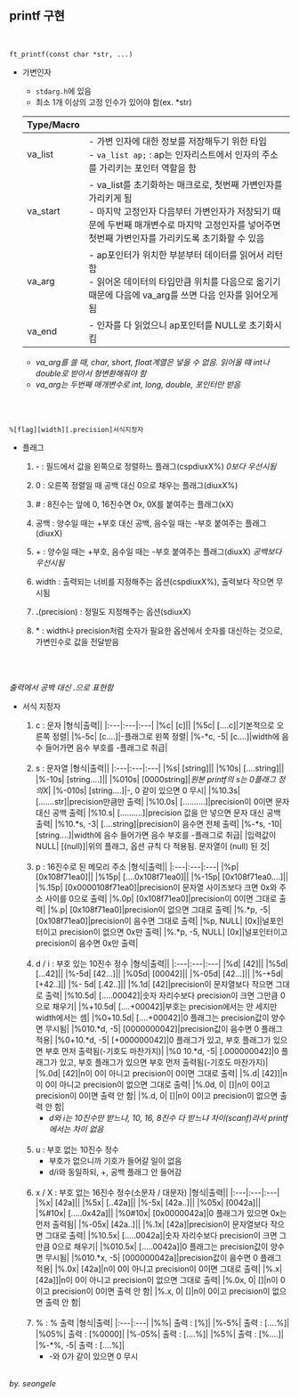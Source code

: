 ## printf 구현

<br>

`ft_printf(const char *str, ...)`

- 가변인자
	- `stdarg.h`에 있음
	- 최소 1개 이상의 고정 인수가 있어야 함(ex. *str)
	
	|Type/Macro||
	|:---|:---|
	|va_list|- 가변 인자에 대한 정보를 저장해두기 위한 타입<br>- `va_list ap;` : ap는 인자리스트에서 인자의 주소를 가리키는 포인터 역할을 함|
	|va_start|- va_list를 초기화하는 매크로로, 첫번째 가변인자를 가리키게 됨<br>- 마지막 고정인자 다음부터 가변인자가 저장되기 때문에 두번째 매개변수로 마지막 고정인자를 넣어주면 첫번째 가변인자를 가리키도록 초기화할 수 있음|
	|va_arg|- ap포인터가 위치한 부분부터 데이터를 읽어서 리턴함<br>- 읽어온 데이터의 타입만큼 위치를 다음으로 옮기기 때문에 다음에 va_arg를 쓰면 다음 인자를 읽어오게 됨|
	|va_end|- 인자를 다 읽었으니 ap포인터를 NULL로 초기화시킴|
	- *va_arg를 쓸 때, char, short, float계열은 넣을 수 없음. 읽어올 떄 int나 double로 받아서 형변환해줘야 함*
	- *va_arg는 두번째 매개변수로 int, long, double, 포인터만 받음*

<br><br>

`%[flag][width][.precision]서식지정자`

- 플래그

	1. \- : 필드에서 값을 왼쪽으로 정렬하느 플래그(cspdiuxX%) *0보다 우선시됨*

	2. 0 : 오른쪽 정렬일 때 공백 대신 0으로 채우는 플래그(diuxX%)

	3. \# : 8진수는 앞에 0, 16진수면 0x, 0X를 붙여주는 플래그(xX)

	4. 공백 : 양수일 때는 +부호 대신 공백, 음수일 때는 -부호 붙여주는 플래그(diuxX)

	5. \+ : 양수일 때는 +부호, 음수일 때는 -부호 붙여주는 플래그(diuxX) *공백보다 우선시됨*

	6. width : 출력되는 너비를 지정해주는 옵션(cspdiuxX%), 출력보다 작으면 무시됨

	7. **.**(precision) : 정밀도 지정해주는 옵션(sdiuxX)

	8. \* : width나 precision처럼 숫자가 필요한 옵션에서 숫자를 대신하는 것으로, 가변인수로 값을 전달받음

<br><br>

*출력에서 공백 대신 .으로 표현함*

- 서식 지정자

	1. c : 문자
		|형식|출력||
		|:---|:---|:---|
		|%c| [c]||
		|%5c| [....c]|기본적으로 오른쪽 정렬|
		|%-5c| [c....]|-플래그로 왼쪽 정렬|
		|%-*c, -5| [c....]|width에 음수 들어가면 음수 부호를 -플래그로 취급|

	<br>

	2. s : 문자열
		|형식|출력||
		|:---|:---|:---|
		|%s| [string]||
		|%10s| [....string]||
		|%-10s| [string....]||
		|%010s| [0000string]|*원본 printf의 s는 0플래그 정의X*|
		|%-010s| [string....]|-, 0 같이 있으면 0 무시|
		|%10.3s| [.......str]|precision만큼만 출력|
		|%10.0s| [..........]|precision이 0이면 문자 대신 공백 출력|
		|%10.s| [..........]|precision 값을 안 넣으면 문자 대신 공백 출력|
		|%10.*s, -3| [....string]|precision이 음수면 전체 출력|
		|%-*s, -10| [string....]|width에 음수 들어가면 음수 부호를 -플래그로 취급|
		|입력값이 NULL| [(null)]|위의 플래그, 옵션 규칙 다 적용됨. 문자열이 (null) 된 것|	

	<br>

	3. p : 16진수로 된 메모리 주소
		|형식|출력||
		|:---|:---|:---|
		|%p| [0x108f71ea0]||
		|%15p| [....0x108f71ea0]||
		|%-15p| [0x108f71ea0....]||
		|%.15p| [0x0000108f71ea0]|precision이 문자열 사이즈보다 크면 0x와 주소 사이를 0으로 출력|
		|%.0p| [0x108f71ea0]|precision이 0이면 그대로 출력|
		|%.p| [0x108f71ea0]|precision이 없으면 그대로 출력|
		|%.*p, -5| [0x108f71ea0]|precision이 음수면 그대로 출력|
		|%p, NULL| [0x]|널포인터이고 precision이 없으면 0x만 출력|
		|%.*p, -5, NULL| [0x]|널포인터이고 precision이 음수면 0x만 출력|

	<br>

	4. d / i : 부호 있는 10진수 정수
		|형식|출력||
		|:---|:---|:---|
		|%d| [42]||
		|%5d| [...42]||
		|%-5d| [42...]||
		|%05d| [00042]||
		|%-05d| [42...]||
		|%-+5d| [+42..]||
		|%- 5d| [.42..]||
		|%.1d| [42]|precision이 문자열보다 작으면 그대로 출력|
		|%10.5d| [.....00042]|숫자 자리수보다 precision이 크면 그만큼 0으로 채우기|
		|%+10.5d| [....+00042]|부호는 precision에서는 안 세지만 width에서는 셈|
		|%0+10.5d| [....+00042]|0 플래그는 precision값이 양수면 무시됨|
		|%010.*d, -5| [0000000042]|precision값이 음수면 0 플래그 적용|
		|%0+10.*d, -5| [+000000042]|0 플래그가 있고, 부호 플래그가 있으면 부호 먼저 출력됨(-기호도 마찬가지)|
		|%0 10.*d, -5| [.000000042]|0 플래그가 있고, 부호 플래그가 있으면 부호 먼저 출력됨(-기호도 마찬가지)|
		|%.0d| [42]|n이 0이 아니고 precision이 0이면 그대로 출력|
		|%.d| [42]]|n이 0이 아니고 precision이 없으면 그대로 출력|
		|%.0d, 0| []|n이 0이고 precision이 0이면 출력 안 함|
		|%.d, 0| []|n이 0이고 precision이 없으면 출력 안 함|
		- *d와 i는 10진수만 받느냐, 10, 16, 8진수 다 받느냐 차이(scanf)라서 printf에서는 차이 없음*

	<br>

	5. u : 부호 없는 10진수 정수
		- 부호가 없으니까 기호가 들어갈 일이 없음
		- d/i와 동일하되, +, 공백 플래그 안 들어감

	<br>

	6. x / X : 부호 없는 16진수 정수(소문자 / 대문자)
		|형식|출력||
		|:---|:---|:---|
		|%x| [42a]||
		|%5x| [..42a]||
		|%-5x| [42a..]||
		|%05x| [0042a]||
		|%#10x| [.....0x42a]||
		|%0#10x| [0x0000042a]|0 플래그가 있으면 0x는 먼저 출력됨|
		|%-05x| [42a..]||
		|%.1x| [42a]|precision이 문자열보다 작으면 그대로 출력|
		|%10.5x| [.....0042a]|숫자 자리수보다 precision이 크면 그만큼 0으로 채우기|
		|%010.5x| [.....0042a]|0 플래그는 precision값이 양수면 무시됨|
		|%010.*x, -5| [000000042a]|precision값이 음수면 0 플래그 적용|
		|%.0x| [42a]|n이 0이 아니고 precision이 0이면 그대로 출력|
		|%.x| [42a]]|n이 0이 아니고 precision이 없으면 그대로 출력|
		|%.0x, 0| []|n이 0이고 precision이 0이면 출력 안 함|
		|%.x, 0| []|n이 0이고 precision이 없으면 출력 안 함|

	<br>

	7. % : % 출력
		|형식|출력|
		|:---|:---|
		|%%| 출력 : [%]|
		|%-5%| 출력 : [....%]|
		|%05%| 출력 : [%0000]|
		|%-05%| 출력 : [....%]|
		|%5%| 출력 : [%....]|
		|%-*%, -5| 출력 : [....%]|
		- -와 0가 같이 있으면 0 무시

	<br>

*by. seongele*
